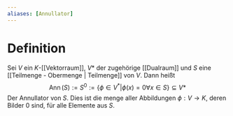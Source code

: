 ```yaml
---
aliases: [Annullator]
---
```

# Definition
Sei $V$ ein $K$-[[Vektorraum]], $V*$ der zugehörige [[Dualraum]] und $S$ eine [[Teilmenge - Obermenge | Teilmenge]] von $V$. Dann heißt 
$$\operatorname{Ann}(S) := S^0 := \{\phi \in V^* | \phi(x) = 0 \forall x \in S \} \subseteq V*$$
Der Annullator von $S$. Dies ist die menge aller Abbildungen $\phi: V \to K$, deren Bilder $0$ sind, für alle Elemente aus $S$.
